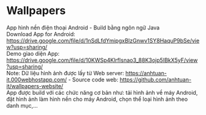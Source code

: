 # Wallpapers
 App hình nền điện thoại Android - Build bằng ngôn ngữ Java <br>
 Download App for Android: https://drive.google.com/file/d/1nSdLfdYmipgxBIzGnwv1SY8HaquP9bSe/view?usp=sharing/ <br>
 Demo giao diện App: https://drive.google.com/file/d/10KWSp4KlrfIsnao3_88K3ojp5IBkX5yF/view?usp=sharing/ <br>
 Note: Dữ liệu hình ảnh được lấy từ Web server: https://anhtuan-it.000webhostapp.com/ - Source code web: https://github.com/anhtuan-it/wallpapers-website/ <br>
 App được build với các chức năng cơ bản như: tải hình ảnh về máy Android, đặt hình ảnh làm hình nền cho máy Android, chọn thể loại hình ảnh theo danh mục,...
